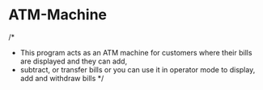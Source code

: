 # ATM-Machine
/*
 * This program acts as an ATM machine for customers where their bills are displayed and they can add,
 * subtract, or transfer bills or you can use it in operator mode to display, add and withdraw bills
 */

